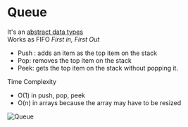 # Queue

It's an [abstract data types](https://en.wikipedia.org/wiki/Abstract_data_type) <br>
Works as FIFO _First in, First Out_ <br>

* Push : adds an item as the top item on the stack
* Pop: removes the top item on the stack
* Peek: gets the top item on the stack without popping it.

Time Complexity

* O(1) in push, pop, peek
* O(n) in arrays because the array may have to be resized



![Queue](https://upload.wikimedia.org/wikipedia/commons/d/d3/Fifo_queue.png "Queue")




